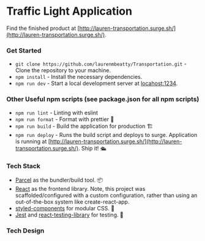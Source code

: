 # Traffic Light Application

Find the finished product at [http://lauren-transportation.surge.sh/](http://lauren-transportation.surge.sh/).

### Get Started

- `git clone https://github.com/laurenmbeatty/Transportation.git` - Clone the repository to your machine.
- `npm install` - Install the necessary dependencies.
- `npm run dev` - Start a local development server at [locahost:1234](http://localhost:1234).

### Other Useful npm scripts (see package.json for all npm scripts)

- `npm run lint` - Linting with eslint
- `npm run format` - Format with prettier 💄
- `npm run build` - Build the application for production 🏗️
- `npm run deploy` - Runs the build script and deploys to surge. Application is running at [http://lauren-transportation.surge.sh/](http://lauren-transportation.surge.sh/). Ship it! 🛳️

### Tech Stack

- [Parcel](https://parceljs.org/) as the bundler/build tool. 📦
- [React](https://reactjs.org/) as the frontend library. Note, this project was scaffolded/configured with a custom configuration, rather than using an out-of-the-box system like create-react-app.
- [styled-components](https://www.styled-components.com/) for modular CSS. 💅
- [Jest](https://jestjs.io/) and [react-testing-library](https://github.com/kentcdodds/react-testing-library#installation) for testing. 💯

### Tech Design
